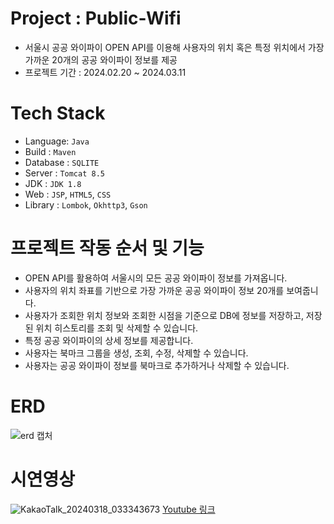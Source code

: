 # Project : Public-Wifi
- 서울시 공공 와이파이 OPEN API를 이용해 사용자의 위치 혹은 특정 위치에서 가장 가까운 20개의 공공 와이파이 정보를 제공
- 프로젝트 기간 : 2024.02.20 ~ 2024.03.11

# Tech Stack
- Language: `Java`
- Build : `Maven`
- Database : `SQLITE`
- Server : `Tomcat 8.5`
- JDK : `JDK 1.8`
- Web : `JSP`, `HTML5`, `CSS`
- Library : `Lombok`, `Okhttp3`, `Gson`

# 프로젝트 작동 순서 및 기능
- OPEN API를 활용하여 서울시의 모든 공공 와이파이 정보를 가져옵니다.
- 사용자의 위치 좌표를 기반으로 가장 가까운 공공 와이파이 정보 20개를 보여줍니다.
- 사용자가 조회한 위치 정보와 조회한 시점을 기준으로 DB에 정보를 저장하고, 저장된 위치 히스토리를 조회 및 삭제할 수 있습니다.
- 특정 공공 와이파이의 상세 정보를 제공합니다.
- 사용자는 북마크 그룹을 생성, 조회, 수정, 삭제할 수 있습니다.
- 사용자는 공공 와이파이 정보를 북마크로 추가하거나 삭제할 수 있습니다.

# ERD
![erd 캡처](https://github.com/IM-GYURI/public-wifi/assets/80020777/9eec8e80-f248-49db-90ba-e2bf951d5a8f)

# 시연영상
![KakaoTalk_20240318_033343673](https://github.com/IM-GYURI/public-wifi/assets/80020777/6a175a94-8dc5-4bf6-86bf-229e72730124)
[Youtube 링크](https://www.youtube.com/watch?v=K9lwkijCfp8)
